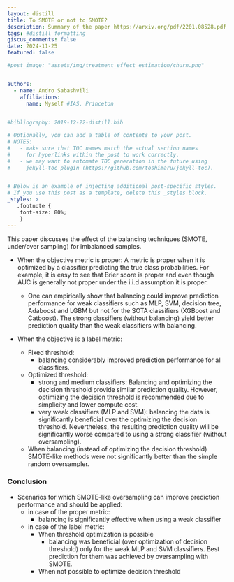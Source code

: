 ```yaml
---
layout: distill
title: To SMOTE or not to SMOTE?
description: Summary of the paper https://arxiv.org/pdf/2201.08528.pdf
tags: #distill formatting
giscus_comments: false
date: 2024-11-25
featured: false

#post_image: "assets/img/treatment_effect_estimation/churn.png"


authors:
  - name: Andro Sabashvili
    affiliations:
      name: Myself #IAS, Princeton
  

#bibliography: 2018-12-22-distill.bib

# Optionally, you can add a table of contents to your post.
# NOTES:
#   - make sure that TOC names match the actual section names
#     for hyperlinks within the post to work correctly.
#   - we may want to automate TOC generation in the future using
#     jekyll-toc plugin (https://github.com/toshimaru/jekyll-toc).


# Below is an example of injecting additional post-specific styles.
# If you use this post as a template, delete this _styles block.
_styles: >
   .footnote {
    font-size: 80%;
    }    
---
```


This paper discusses the effect of the balancing techniques (SMOTE, under/over sampling) for imbalanced samples.
- When the objective metric is proper: <d-footnote> A metric is proper when it is optimized by a classifier predicting the true class probabilities. For example, it is easy to see that Brier score is proper and even though AUC is generally not proper under the i.i.d assumption it is proper.</d-footnote> 
    - One can empirically show that balancing could improve prediction performance for weak classifiers such as MLP, SVM, decision tree, Adaboost and LGBM  but not for the SOTA classifiers (XGBoost and Catboost). The strong classifiers (without balancing) yield better prediction quality than the weak classifiers with balancing. 

- When the objective is a label metric:
    - Fixed threshold:
        - balancing considerably improved prediction performance for all classifiers.
    - Optimized threshold:
        - strong and medium classifiers: Balancing and optimizing the decision threshold provide similar prediction quality. However, optimizing the decision threshold is recommended due to simplicity and lower compute cost.
        - very weak classifiers (MLP and SVM): balancing the data is significantly beneficial over the optimizing the decision threshold. Nevertheless, the resulting prediction quality will be significantly worse compared to using a strong classifier (without oversampling).
    - When balancing (instead of optimizing the decision threshold) SMOTE-like methods were not significantly better than the simple random oversampler.

### Conclusion
- Scenarios for which SMOTE-like oversampling can improve prediction performance and should be applied:
    - in case of the proper metric:
        - balancing is significantly effective when using a weak classifier 
    - in case of the label metric:
        - When threshold optimization is possible
            - balancing was beneficial (over optimization of decision threshold) only for the weak MLP and SVM classifiers. Best prediction for them was achieved by oversampling with SMOTE. 
        - When not possible to optimize decision threshold